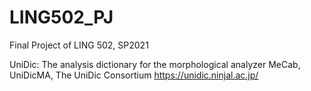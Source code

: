 # LING502_PJ
Final Project of LING 502, SP2021

UniDic: The analysis dictionary for the morphological analyzer MeCab, UniDicMA, The UniDic Consortium https://unidic.ninjal.ac.jp/
